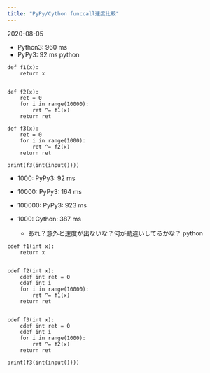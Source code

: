 ```yaml
---
title: "PyPy/Cython funccall速度比較"
---
```


2020-08-05
- Python3: 960 ms
- PyPy3: 92 ms
python

```
def f1(x):
    return x


def f2(x):
    ret = 0
    for i in range(10000):
        ret ^= f1(x)
    return ret

def f3(x):
    ret = 0
    for i in range(1000):
        ret ^= f2(x)
    return ret

print(f3(int(input())))
```


- 1000: PyPy3: 92 ms
- 10000: PyPy3: 164 ms
- 100000: PyPy3: 923 ms

- 1000: Cython: 387 ms
    - あれ？意外と速度が出ないな？何が勘違いしてるかな？
python

```
cdef f1(int x):
    return x


cdef f2(int x):
    cdef int ret = 0
    cdef int i
    for i in range(10000):
        ret ^= f1(x)
    return ret

  
cdef f3(int x):
    cdef int ret = 0
    cdef int i
    for i in range(1000):
        ret ^= f2(x)
    return ret

print(f3(int(input())))
```

